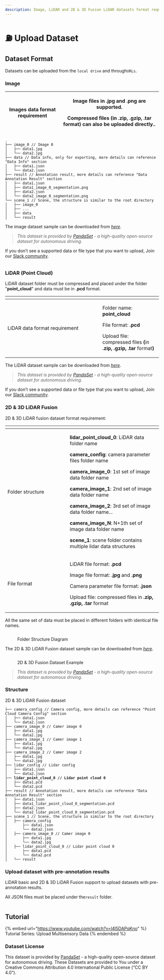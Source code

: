 ```yaml
---
description: Image, LiDAR and 2D & 3D Fusion LiDAR datasets format requirement
---
```


# ⛽ Upload Dataset

## Dataset Format

Datasets can be uploaded from the `local drive` and through`URLs`.

### **Image**

| Images data format requirement | <p>Image files in .jpg and .png are supported.<br></p><p>Compressed files (in .zip, .gzip, .tar format) can also be uploaded directly..</p> |
| ------------------------------ | ------------------------------------------------------------------------------------------------------------------------------------------- |

```Plain
.
├── image_0 // Image 0
│   ├── data1.jpg
│   └── data2.jpg
├── data // Data info, only for exporting, more details can reference "Data Info" section
│   ├── data1.json
│   └── data2.json
├── result // Annotation result, more details can reference "Data Annotation Result" section
│   ├── data1.json
│   ├── data1_image_0_segmentation.png 
│   ├── data2.json
│   └── data2_image_0_segmentation.png
└── scene_1 // Scene, the structure is similar to the root directory
│   ├── image_0
│   ├── ...
│   ├── data
│   └── result
```

The image dataset sample can be downloaded from [_here_](https://app.box.com/s/hskeiv45ie1q3l6wubte6vaphreh76z3).

> _This dataset is provided by_ [_PandaSet_](https://pandaset.org/) _- a high-quality open-source dataset for autonomous driving._

If you don’t see a supported data or file type that you want to upload, Join our [Slack community](https://join.slack.com/t/xtreme1io/shared\_invite/zt-1jhk36uzr-NpdpYXeQAEHN6rYJy5\_6pg).

<figure><img src="../.gitbook/assets/image (6).png" alt=""><figcaption></figcaption></figure>

### **LiDAR (Point Cloud)**

LiDAR dataset folder must be compressed and placed under the folder "**point\_cloud**" and data must be in **.pcd** format.

<table data-header-hidden><thead><tr><th width="295"></th><th></th></tr></thead><tbody><tr><td>LiDAR data format requirement</td><td><p>Folder name: <strong>point_cloud</strong></p><p>File format: <strong>.pcd</strong></p><p>Upload file: compressed files <strong>(</strong>in <strong>.zip, .gzip, .tar</strong> format<strong>)</strong></p></td></tr></tbody></table>

The LiDAR dataset sample can be downloaded from [_here_](https://basicai-asset.s3.amazonaws.com/docs/Open-source/LiDAR/LiDAR\_Basic\_with\_Scene.zip).

> _This dataset is provided by_ [_PandaSet_](https://pandaset.org/) _- a high-quality open-source dataset for autonomous driving._

If you don’t see a supported data or file type that you want to upload, Join our [Slack community](https://join.slack.com/t/xtreme1io/shared\_invite/zt-1jhk36uzr-NpdpYXeQAEHN6rYJy5\_6pg).

### **2D & 3D LiDAR Fusion**

2D & 3D LiDAR fusion dataset format requirement:

<table data-header-hidden><thead><tr><th width="188"></th><th></th></tr></thead><tbody><tr><td>Folder structure</td><td><p><strong>lidar_point_cloud_0</strong>: LiDAR data folder name</p><p><strong>camera_config</strong>: camera parameter files folder name </p><p><strong>camera_image_0</strong>: 1st set of image data folder name</p><p><strong>camera_image_1</strong>: 2nd set of image data folder name</p><p><strong>camera_image_2</strong>: 3rd set of image data folder name...</p><p><strong>camera_image_N</strong>: N+1th set of image data folder name</p><p><strong>scene_1</strong>:  scene folder contains multiple lidar data structures</p></td></tr><tr><td>File format</td><td><p>LiDAR file format: <strong>.pcd</strong></p><p>Image file format: <strong>.jpg</strong> and <strong>.png</strong></p><p>Camera parameter file format: <strong>.json</strong></p><p>Upload file: compressed files in <strong>.zip, .gzip, .tar</strong> format</p></td></tr></tbody></table>

All the same set of data must be placed in different folders with identical file names.

<figure><img src="../.gitbook/assets/fold-structure.png" alt=""><figcaption><p>Folder Structure Diagram</p></figcaption></figure>

The 2D & 3D LiDAR Fusion dataset sample can be downloaded from [_here_](https://basicai-asset.s3.amazonaws.com/docs/Open-source/LiDAR/LiDAR\_Fusion\_with\_Scene.zip).

<figure><img src="../.gitbook/assets/image (10).png" alt=""><figcaption><p>2D &#x26; 3D Fusion Dataset Example</p></figcaption></figure>

> _This dataset is provided by_ [_PandaSet_](https://pandaset.org/) _- a high-quality open-source dataset for autonomous driving._

### **Structure**

2D & 3D LiDAR Fusion dataset

<pre><code>├── camera_config // Camera config, more details can reference "Point Cloud Camera Config" section
│   ├── data1.json
│   └── data2.json
├── camera_image_0 // Camer image 0
│   ├── data1.jpg
│   └── data2.jpg
├── camera_image_1 // Camer image 1
│   ├── data1.jpg
│   └── data2.jpg
├── camera_image_2 // Camer image 2
│   ├── data1.jpg
│   └── data2.jpg
├── lidar_config // Lidar config
│   ├── data1.json
│   └── data2.json
<strong>├── lidar_point_cloud_0 // Lidar point cloud 0
</strong>│   ├── data1.pcd
│   └── data2.pcd
├── result // Annotation result, more details can reference "Data Annotation Result" section
│   ├── data1.json
│   ├── data1_lidar_point_cloud_0_segmentation.pcd
│   ├── data2.json
│   └── data2_lidar_point_cloud_0_segmentation.pcd
├── scene_1 // Scene, the structure is similar to the root directory
│   ├── camera_config
│       ├── data1.json
│       └── data2.json
│   ├── camera_image_0 // Camer image 0
│       ├── data1.jpg
│       └── data2.jpg
│   ├── lidar_point_cloud_0 // Lidar point cloud 0
│       ├── data1.pcd
│       └── data2.pcd
│   └── result
</code></pre>

### **Upload dataset with pre-annotation results**

LiDAR basic and 2D & 3D LiDAR Fusion support to upload datasets with pre-annotation results.

All JSON files must be placed under the`result` folder.

<figure><img src="../.gitbook/assets/image (15).png" alt=""><figcaption></figcaption></figure>

## Tutorial

{% embed url="https://www.youtube.com/watch?v=l4I5DAPqKno" %}
Tutorial Series: Upload Multisensory Data
{% endembed %}

### **Dataset License**

This dataset is provided by [PandaSet](https://pandaset.org/) - a high-quality open-source dataset for autonomous driving. These Datasets are provided to You under a Creative Commons Attribution 4.0 International Public License (“CC BY 4.0”).
